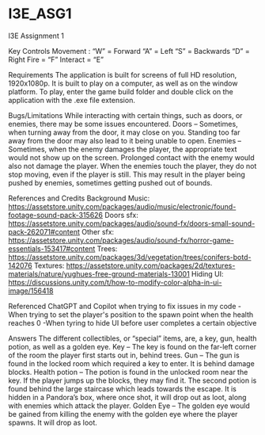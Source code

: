 # I3E_ASG1
I3E Assignment 1

Key Controls
Movement :
“W” = Forward
 “A” = Left
 “S” = Backwards
 “D” = Right
Fire = “F”
Interact = “E”

Requirements
The application is built for screens of full HD resolution, 1920x1080p. It is built to play on a computer, as well as on the window platform. To play, enter the game build folder and double click on the application with the .exe file extension.

Bugs/Limitations
While interacting with certain things, such as doors, or enemies, there may be some issues encountered.
Doors – Sometimes, when turning away from the door, it may close on you. Standing too far away from the door may also lead to it being unable to open.
Enemies – Sometimes, when the enemy damages the player, the appropriate text would not show up on the screen. Prolonged contact with the enemy would also not damage the player. When the enemies touch the player, they do not stop moving, even if the player is still. This may result in the player being pushed by enemies, sometimes getting pushed out of bounds.

References and Credits
Background Music: https://assetstore.unity.com/packages/audio/music/electronic/found-footage-sound-pack-315626
Doors sfx: https://assetstore.unity.com/packages/audio/sound-fx/doors-small-sound-pack-262071#content
Other sfx: https://assetstore.unity.com/packages/audio/sound-fx/horror-game-essentials-153417#content
Trees: https://assetstore.unity.com/packages/3d/vegetation/trees/conifers-botd-142076
Textures: https://assetstore.unity.com/packages/2d/textures-materials/nature/yughues-free-ground-materials-13001
Hiding UI: https://discussions.unity.com/t/how-to-modify-color-alpha-in-ui-image/156418

Referenced ChatGPT and Copilot when trying to fix issues in my code
-When trying to set the player's position to the spawn point when the health reaches 0
-When tyring to hide UI before user completes a certain objective


Answers
The different collectibles, or “special” items, are, a key, gun, health potion, as well as a golden eye. 
Key – The key is found on the far-left corner of the room the player first starts out in, behind trees.
Gun – The gun is found in the locked room which required a key to enter. It is behind damage blocks.
Health potion – The potion is found in the unlocked room near the key. If the player jumps up the blocks, they may find it. The second potion is found behind the large staircase which leads towards the escape. It is hidden in a Pandora’s box,  where once shot, it will drop out as loot, along with enemies which attack the player.
Golden Eye – The golden eye would be gained from killing the enemy with the golden eye where the player spawns. It will drop as loot.

